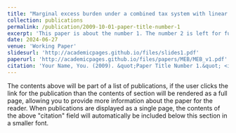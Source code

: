 ```yaml
---
title: "Marginal excess burden under a combined tax system with linear commodity and non-linear income taxation"
collection: publications
permalink: /publication/2009-10-01-paper-title-number-1
excerpt: 'This paper is about the number 1. The number 2 is left for future work.'
date: 2024-06-27
venue: 'Working Paper'
slidesurl: 'http://academicpages.github.io/files/slides1.pdf'
paperurl: 'http://academicpages.github.io/files/papers/MEB/MEB_v1.pdf'
citation: 'Your Name, You. (2009). &quot;Paper Title Number 1.&quot; <i>Journal 1</i>. 1(1).'
---
```


The contents above will be part of a list of publications, if the user clicks the link for the publication than the contents of section will be rendered as a full page, allowing you to provide more information about the paper for the reader. When publications are displayed as a single page, the contents of the above "citation" field will automatically be included below this section in a smaller font.
